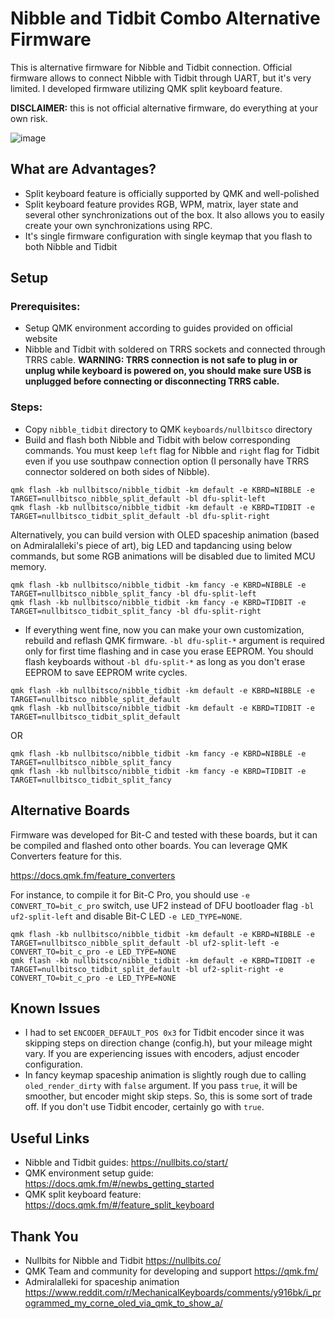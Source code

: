 # Nibble and Tidbit Combo Alternative Firmware

This is alternative firmware for Nibble and Tidbit connection. Official firmware allows to connect Nibble with Tidbit through UART, but it's very limited. I developed firmware utilizing QMK split keyboard feature.

**DISCLAIMER:** this is not official alternative firmware, do everything at your own risk.

![image](https://github.com/tokolist/nibble_tidbit/assets/1922990/57587465-9963-4508-98e9-b471d8c5428e)

## What are Advantages?

* Split keyboard feature is officially supported by QMK and well-polished
* Split keyboard feature provides RGB, WPM, matrix, layer state and several other synchronizations out of the box. It also allows you to easily create your own synchronizations using RPC.
* It's single firmware configuration with single keymap that you flash to both Nibble and Tidbit

## Setup

### Prerequisites:

* Setup QMK environment according to guides provided on official website
* Nibble and Tidbit with soldered on TRRS sockets and connected through TRRS cable. **WARNING: TRRS connection is not safe to plug in or unplug while keyboard is powered on, you should make sure USB is unplugged before connecting or disconnecting TRRS cable.**

### Steps:

* Copy `nibble_tidbit` directory to QMK `keyboards/nullbitsco` directory
* Build and flash both Nibble and Tidbit with below corresponding commands. You must keep `left` flag for Nibble and `right` flag for Tidbit even if you use southpaw connection option (I personally have TRRS connector soldered on both sides of Nibble).

```
qmk flash -kb nullbitsco/nibble_tidbit -km default -e KBRD=NIBBLE -e TARGET=nullbitsco_nibble_split_default -bl dfu-split-left
qmk flash -kb nullbitsco/nibble_tidbit -km default -e KBRD=TIDBIT -e TARGET=nullbitsco_tidbit_split_default -bl dfu-split-right
```

Alternatively, you can build version with OLED spaceship animation (based on Admiralalleki's piece of art), big LED and tapdancing using below commands, but some RGB animations will be disabled due to limited MCU memory.

```
qmk flash -kb nullbitsco/nibble_tidbit -km fancy -e KBRD=NIBBLE -e TARGET=nullbitsco_nibble_split_fancy -bl dfu-split-left
qmk flash -kb nullbitsco/nibble_tidbit -km fancy -e KBRD=TIDBIT -e TARGET=nullbitsco_tidbit_split_fancy -bl dfu-split-right
```

* If everything went fine, now you can make your own customization, rebuild and reflash QMK firmware. `-bl dfu-split-*` argument is required only for first time flashing and in case you erase EEPROM. You should flash keyboards without `-bl dfu-split-*` as long as you don't erase EEPROM to save EEPROM write cycles.

```
qmk flash -kb nullbitsco/nibble_tidbit -km default -e KBRD=NIBBLE -e TARGET=nullbitsco_nibble_split_default
qmk flash -kb nullbitsco/nibble_tidbit -km default -e KBRD=TIDBIT -e TARGET=nullbitsco_tidbit_split_default
```

OR

```
qmk flash -kb nullbitsco/nibble_tidbit -km fancy -e KBRD=NIBBLE -e TARGET=nullbitsco_nibble_split_fancy
qmk flash -kb nullbitsco/nibble_tidbit -km fancy -e KBRD=TIDBIT -e TARGET=nullbitsco_tidbit_split_fancy
```

## Alternative Boards

Firmware was developed for Bit-C and tested with these boards, but it can be compiled and flashed onto other boards. You can leverage QMK Converters feature for this.

https://docs.qmk.fm/feature_converters

For instance, to compile it for Bit-C Pro, you should use `-e CONVERT_TO=bit_c_pro` switch, use UF2 instead of DFU bootloader flag `-bl uf2-split-left` and disable Bit-C LED `-e LED_TYPE=NONE`.

```
qmk flash -kb nullbitsco/nibble_tidbit -km default -e KBRD=NIBBLE -e TARGET=nullbitsco_nibble_split_default -bl uf2-split-left -e CONVERT_TO=bit_c_pro -e LED_TYPE=NONE
qmk flash -kb nullbitsco/nibble_tidbit -km default -e KBRD=TIDBIT -e TARGET=nullbitsco_tidbit_split_default -bl uf2-split-right -e CONVERT_TO=bit_c_pro -e LED_TYPE=NONE
```

## Known Issues

* I had to set `ENCODER_DEFAULT_POS 0x3` for Tidbit encoder since it was skipping steps on direction change (config.h), but your mileage might vary. If you are experiencing issues with encoders, adjust encoder configuration.
* In fancy keymap spaceship animation is slightly rough due to calling `oled_render_dirty` with `false` argument. If you pass `true`, it will be smoother, but encoder might skip steps. So, this is some sort of trade off. If you don't use Tidbit encoder, certainly go with `true`.

## Useful Links

* Nibble and Tidbit guides: https://nullbits.co/start/
* QMK environment setup guide: https://docs.qmk.fm/#/newbs_getting_started
* QMK split keyboard feature: https://docs.qmk.fm/#/feature_split_keyboard

## Thank You

* Nullbits for Nibble and Tidbit https://nullbits.co/
* QMK Team and community for developing and support https://qmk.fm/
* Admiralalleki for spaceship animation https://www.reddit.com/r/MechanicalKeyboards/comments/y916bk/i_programmed_my_corne_oled_via_qmk_to_show_a/
